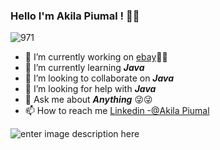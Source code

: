 ### Hello I'm Akila Piumal ! 👋👋

![971](https://user-images.githubusercontent.com/101160365/169983562-4c83dcb0-711c-4824-aedb-5ec0572edafd.jpg)



- 🔭 I’m currently working on [ebay](https://www.ebay.com/)🤑🤑
- 🌱 I’m currently learning ***Java***
- 👯 I’m looking to collaborate on ***Java***
- 🤔 I’m looking for help with ***Java***
- 💬 Ask me about ***Anything*** 😜😜
- 📫 How to reach me [Linkedin -@Akila Piumal](https://www.linkedin.com/in/akila-piumal-3b7040229/)


![enter image description here](https://github-readme-stats.vercel.app/api?username=iampawan&&show_icons=true&title_color=ffffff&icon_color=bb2acf&text_color=daf7dc&bg_color=151515)
